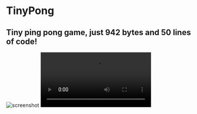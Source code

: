 # TinyPong
## Tiny ping pong game, just 942 bytes and 50 lines of code!

![screenshot](https://github.com/Ztry8/TinyPong/assets/screenshot.png)
![video.webm](https://github.com/Ztry8/TinyPong/assets/video.webm)
